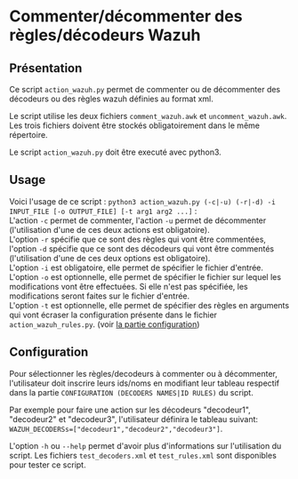 # Commenter/décommenter des règles/décodeurs Wazuh

## Présentation 

Ce script `action_wazuh.py` permet de commenter ou de décommenter des décodeurs ou des règles wazuh définies au format xml.

Le script utilise les deux fichiers `comment_wazuh.awk` et `uncomment_wazuh.awk`.
Les trois fichiers doivent être stockés obligatoirement dans le même répertoire.

Le script `action_wazuh.py` doit être executé avec python3.

## Usage

Voici l'usage de ce script : `python3 action_wazuh.py (-c|-u) (-r|-d) -i INPUT_FILE [-o OUTPUT_FILE] [-t arg1 arg2 ...]` : <br>
L'action `-c` permet de commenter, l'action `-u` permet de décommenter (l'utilisation d'une de ces deux actions est obligatoire).<br>
L'option `-r` spécifie que ce sont des règles qui vont être commentées, l'option `-d` spécifie que ce sont des décodeurs qui vont être commentés (l'utilisation d'une de ces deux options est obligatoire).<br>
L'option `-i` est obligatoire, elle permet de spécifier le fichier d'entrée.<br>
L'option `-o` est optionnelle, elle permet de spécifier le fichier sur lequel les modifications vont être effectuées. Si elle n'est pas spécifiée, les modifications seront faites sur le fichier d'entrée.<br>
L'option `-t` est optionnelle, elle permet de spécifier des règles en arguments qui vont écraser la configuration présente dans le fichier `action_wazuh_rules.py`. (voir [la partie configuration](#Configuration))<br>

## Configuration 

Pour sélectionner les règles/decodeurs à commenter ou à décommenter, l'utilisateur doit inscrire leurs ids/noms en modifiant leur tableau respectif dans la partie `CONFIGURATION (DECODERS NAMES|ID RULES)` du script.<br>

Par exemple pour faire une action sur les décodeurs "decodeur1", "decodeur2" et "decodeur3", l'utilisateur définira le tableau suivant:
`WAZUH_DECODERSs=["decodeur1","decodeur2","decodeur3"]`.

L'option `-h` ou `--help` permet d'avoir plus d'informations sur l'utilisation du script. 
Les fichiers `test_decoders.xml` et `test_rules.xml` sont disponibles pour tester ce script.
